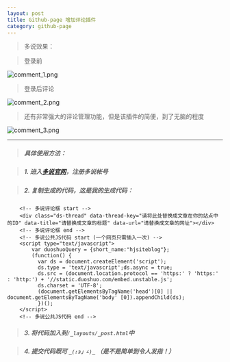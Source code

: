 ```yaml
---
layout: post
title: Github-page 增加评论插件
category: github-page
---
```


> 多说效果：

> 登录前
<!--more-->
![comment_1.png](http://qcdn.hjsite.cn/image/blog/comment/comment_1.png)

> 登录后评论

![comment_2.png](http://qcdn.hjsite.cn/image/blog/comment/comment_2.png)

> 还有非常强大的评论管理功能，但是该插件的简便，到了无脑的程度

![comment_3.png](http://qcdn.hjsite.cn/image/blog/comment/comment_3.png)

---

> ##### 具体使用方法：

> ##### 1. 进入[多说官网](http://duoshuo.com)，注册多说帐号

> ##### 2. 复制生成的代码，这是我的生成代码：

```
    <!-- 多说评论框 start -->        
    <div class="ds-thread" data-thread-key="请将此处替换成文章在你的站点中的ID" data-title="请替换成文章的标题" data-url="请替换成文章的网址"></div>
    <!-- 多说评论框 end -->
    <!-- 多说公共JS代码 start (一个网页只需插入一次) -->
    <script type="text/javascript">
        var duoshuoQuery = {short_name:"hjsiteblog"};
        (function() {
          var ds = document.createElement('script');
          ds.type = 'text/javascript';ds.async = true;
          ds.src = (document.location.protocol == 'https:' ? 'https:' : 'http:') + '//static.duoshuo.com/embed.unstable.js';
          ds.charset = 'UTF-8';
          (document.getElementsByTagName('head')[0] || document.getElementsByTagName('body' [0]).appendChild(ds);
          })();
    </script>
    <!-- 多说公共JS代码 end -->

```

> ##### 3. 将代码加入到`/_layouts/_post.html`中

> ##### 4. 提交代码既可 `_(:з」∠)_` （是不是简单到令人发指！）
